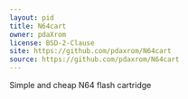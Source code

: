 ```yaml
---
layout: pid
title: N64cart
owner: pdaXrom
license: BSD-2-Clause
site: https://github.com/pdaxrom/N64cart
source: https://github.com/pdaxrom/N64cart
---
```

Simple and cheap N64 flash cartridge

